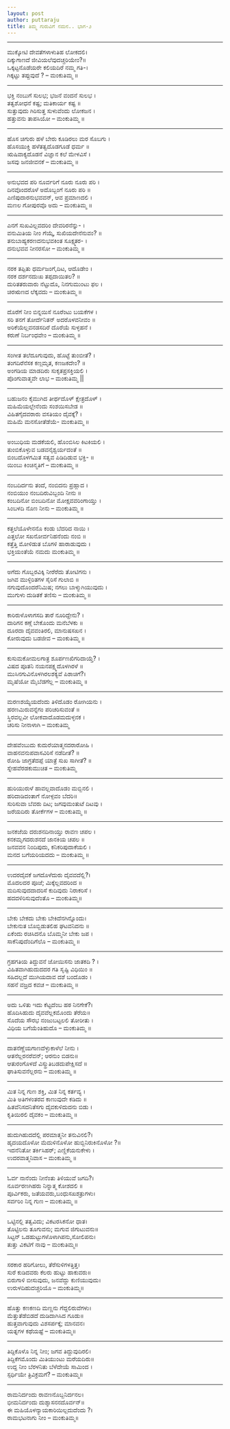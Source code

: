 ```yaml
---
layout: post
author: puttaraju
title: ತಿಮ್ಮ ಗುರುವಿಗೆ ನಮನ.. ಭಾಗ-೨
---
```



***  
ಮುಕ್ಕೋಟಿ ದೇವತೆಗಳಾಳುತಿಹ ಲೋಕದಲಿ।  
ದಿಕ್ಕುಗಾಣದೆ ಜೀವಿಯಲೆವುದಚ್ಚರಿಯೇಂ?॥  
ಒಕ್ಕಟ್ಟನೊಡೆಯರೇ ಕಲಿಯದಿರೆ ನಮ್ಮ ಗತಿ-।  
ಗಿಕ್ಕಟ್ಟು ತಪ್ಪುವುದೆ ? – ಮಂಕುತಿಮ್ಮ ॥  
***  
ಭಕ್ತಿ ನಂಬುಗೆ ಸುಲಭ; ಭಜನೆ ವಂದನೆ ಸುಲಭ ।  
ತತ್ವಶೋಧನೆ ಕಷ್ಟ; ಮತಿಕಾರ್ಯ ಕಷ್ಟ ॥  
ಸುತ್ತುವುದು ಗಿರಿಸುತ್ತ ಸುಳುವೆಂದು ಲೋಕಜನ ।  
ಹತ್ತುವನು ತಾಪಸಿಯೋ – ಮಂಕುತಿಮ್ಮ ॥  
***  
ಹೊಸ ಚಿಗುರು ಹಳೆ ಬೇರು ಕೂಡಿರಲು ಮರ ಸೊಬಗು ।  
ಹೊಸಯುಕ್ತಿ ಹಳೆತತ್ವದೊಡಗೂಡೆ ಧರ್ಮ ॥  
ಋಷಿವಾಕ್ಯದೊಡನೆ ವಿಜ್ಞಾನ ಕಲೆ ಮೇಳವಿಸೆ ।  
ಜಸವು ಜನಜೀವನಕೆ – ಮಂಕುತಿಮ್ಮ ॥  
***  
ಅನುಭವದ ಪರಿ ನೂರ್ವರಿಗೆ ನೂರು ನೂರು ಪರಿ ।  
ದಿನವೊಂದರೊಳೆ ಅದೊಬ್ಬಂಗೆ ನೂರು ಪರಿ ॥  
ಎಣಿಪುದಾರನುಭವವನ್, ಆವ ಪ್ರಮಾಣದಲಿ ।  
ಮಣಲ ಗೋಪುರವೊ ಅದು – ಮಂಕುತಿಮ್ಮ ॥  
***  
ಎನಗೆ ಸುಖವಿಲ್ಲವದರಿಂ ದೇವರಿರನೆನ್ನು- ।  
ವನುಮಿತಿಯ ನೀಂ ಗೆಯ್ಕೆ, ಸುಖಿಯದೇನೆನುವಂ? ॥  
ತನುಬಾಹ್ಯಕರಣದನುಭವಕಿಂತ ಸೂಕ್ಷ್ಮತರ- ।  
ದನುಭವವ ನೀನರಸೋ – ಮಂಕುತಿಮ್ಮ ॥  
***  
ನರಕ ತಪ್ಪಿತು ಧರ್ಮಜಂಗೆ,ದಿಟ, ಆದೊಡೇಂ ।  
ನರಕ ದರ್ಶನದುಃಖ ತಪ್ಪದಾಯಿತಲ? ॥  
ದುರಿತತರುವಾರು ನೆಟ್ಟುದೊ, ನಿನಗುಮುಂಟು ಫಲ ।  
ಚಿರಋಣದ ಲೆಕ್ಕವದು – ಮಂಕುತಿಮ್ಮ ॥  
***  
ದೊರೆಗೆ ನೀಂ ಬಿನ್ನಯಿಸೆ ನೂರೆಂಟು ಬಯಕೆಗಳ ।  
ಸರಿ ತನಗೆ ತೋರ್ದೆನಿತನ್ ಅದರೊಳವನೀವಂ ॥  
ಅರಿಕೆಯೆಲ್ಲವನಡಸದಿರೆ ದೊರೆಯೆ ಸುಳ್ಳಹನೆ ।  
ಕರುಣೆ ನಿರ್ಬಂಧವೇಂ – ಮಂಕುತಿಮ್ಮ ॥  
***  
ಸಂಗೀತ ತಲೆದೂಗುವುದು, ಹೊಟ್ಟೆ ತುಂಬೀತೆ? ।  
ತಂಗದಿರೆನೆಸಕ ಕಣ್ಗಮೃತ, ಕಣಜಕದೇಂ? ॥  
ಅಂಗಡಿಯ ಮಾಡದಿರು ಸುಕೃತಪ್ರಸಕ್ತಿಯಲಿ ।  
ಪೊಂಗುವಾತ್ಮವೇ ಲಾಭ – ಮಂಕುತಿಮ್ಮ ||
***  
ಬಹುಜನಂ ಕೈಮುಗಿದ ತೀರ್ಥದೊಳ್ ಕ್ಷೇತ್ರದೊಳ್ ।  
ಮಹಿಮೆಯಲ್ಲೇನೆಂದು ಸಂಶಯಿಸಬೇಡ ॥  
ವಿಹಿತಗೈದವರಾರು ವಸತಿಯಂ ದೈವಕ್ಕೆ? ।  
ಮಹಿಮೆ ಮನಸೋತೆಡೆಯೆ- ಮಂಕುತಿಮ್ಮ ॥  
***  
ಅಂಬುಧಿಯ ಮಡಕೆಯಲಿ, ಹೊಂಬಿಸಿಲ ಕಿಟಕಿಯಲಿ ।  
ತುಂಬಿಕೊಳ್ಳುವ ಬಡವನೈಶ್ವರ್ಯದಂತೆ ॥  
ಬಿಂಬದೊಳಗಮಿತ ಸತ್ವವ ಪಿಡಿದಿಡುವ ಭಕ್ತಿ- ॥  
ಯಿಂಬು ಕಿಂಚಿನ್ಮತಿಗೆ – ಮಂಕುತಿಮ್ಮ ॥  
***  
ನಂಬದಿರ್ದನು ತಂದೆ, ನಂಬಿದನು ಪ್ರಹ್ಲಾದ ।  
ನಂಬಿಯುಂ ನಂಬದಿರುವಿಬ್ಬಂದಿ ನೀನು ॥  
ಕಂಬದಿನೋ ಬಿಂಬದಿನೋ ಮೋಕ್ಷವವರಿಂಗಾಯ್ತು ।  
ಸಿಂಬಳದಿ ನೊಣ ನೀನು – ಮಂಕುತಿಮ್ಮ ॥  
***  
ಕತ್ತಲೆಯೊಳೇನನೊ ಕಂಡು ಬೆದರಿದ ನಾಯಿ ।  
ಎತ್ತಲೋ ಸಖನೋರ್ವನಿಹನೆಂದು ನಂಬಿ ॥  
ಕತ್ತೆತ್ತಿ ಮೋಳಿಡುತ ಬೊಗಳಿ ಹಾರಾಡುವುದು ।  
ಭಕ್ತಿಯಂತೆಯೆ ನಮದು ಮಂಕುತಿಮ್ಮ ॥  
***  
ಅಗೆದು ಗೊಬ್ಬರವಿಕ್ಕಿ ನೀರೆರೆದು ತೋಟಿಗನು ।  
ಜಗಿವ ಮುಳ್ಳಿರಿತಗಳ ಸೈರಿಸೆ ಗುಲಾಬಿ ॥  
ನಗುವುದೊಂದರೆನಿಮಿಷ; ನಗಲು ಬಾಳ್ಮುಗಿಯುವುದು ।  
ಮುಗುಳು ದುಡಿತಕೆ ತಣಿಸು – ಮಂಕುತಿಮ್ಮ ॥  
***  
ಕಾರಿರುಳೊಳಾಗಸದಿ ತಾರೆ ನೂರಿದ್ದೇನು? ।  
ದಾರಿಗನ ಕಣ್ಗೆ ಬೇಕೊಂದು ಮನೆಬೆಳಕು ॥  
ದೂರದಾ ದೈವವಂತಿರಲಿ, ಮಾನುಷಸಖನ ।  
ಕೋರುವುದು ಬಡಜೀವ – ಮಂಕುತಿಮ್ಮ ॥  
***  
ಕುಸುಮಕೋಮಲಗಾತ್ರ ಶೂರ್ಪಣಖಿಗರಿದಾಯ್ತೆ? ।  
ವಿಷದ ಪೂತನಿ ನಯನಪಕ್ಷ್ಮದೊಳಗಿರಳೆ ॥  
ಮುಸಿನಗುವಿನೊಳಗಿರಲಶಕ್ಯವೆ ಪಿಶಾಚಿಗೆ?।  
ಮೃಷೆಯೋ ಮೈಬೆಡಗೆಲ್ಲ – ಮಂಕುತಿಮ್ಮ ॥  
***  
ಮರಣಶಯ್ಯೆಯದೆಂದು ತಿಳಿದೊಡಂ ರೋಗಿಯನು ।  
ಹರಣಮಿರುವನ್ನೆಗಂ ಪರಿಚರಿಸುವಂತೆ ॥  
ಸ್ಥಿರವಲ್ಲವೀ ಲೋಕವಾದೊಡಮದುಳ್ಳನಕ ।  
ಚರಿಸು ನೀನಾಳಾಗಿ – ಮಂಕುತಿಮ್ಮ
***  
ದೇಹವೆಂಬುದು ಕುದುರೆಯಾತ್ಮನದರಾರೋಹಿ ।  
ವಾಹನವನುಪವಾಸವಿರಿಸೆ ನಡೆದೀತೆ? ॥  
ರೋಹಿ ಜಾಗ್ರತೆದಪ್ಪೆ ಯಾತ್ರೆ ಸುಖ ಸಾಗೀತೆ? ॥  
ಸ್ನೇಹವೆರಡಕುಮುಚಿತ – ಮಂಕುತಿಮ್ಮ
***  
ಹುರಿಯುರುಳೆ ಹಾವಲ್ಲವಾದೊಡಂ ಮಬ್ಬಿನಲಿ ।  
ಹರಿದಾಡಿದಂತಾಗೆ ನೋಳ್ಪವಂ ಬೆದರಿ॥  
ಸುರಿಸುವಾ ಬೆವರು ದಿಟ; ಜಗವುಮಂತುಟೆ ದಿಟವು ।  
ಜರೆಯದಿರು ತೋರ್ಕೆಗಳ – ಮಂಕುತಿಮ್ಮ ॥  
***  
ಜನಕಜೆಯ ದರುಶನದಿನಾಯ್ತು ರಾವಣ ಚಪಲ ।  
ಕನಕಮೃಗದರುಶನದೆ ಜಾನಕಿಯ ಚಪಲ ॥  
ಜನವವನ ನಿಂದಿಪುದು, ಕನಿಕರಿಪುದಾಕೆಯಲಿ ।  
ಮನದ ಬಗೆಯರಿಯದದು – ಮಂಕುತಿಮ್ಮ ॥  
***  
ಉದರದೈವಕೆ ಜಗದೊಳೆದುರು ದೈವವದೆಲ್ಲಿ?।  
ಮೊದಲದರ ಪೂಜೆ; ಮಿಕ್ಕೆಲ್ಲವದರಿಂದ ॥  
ಮದಿಸುವುದದಾದರಿಸೆ ಕುದಿವುದು ನಿರಾಕರಿಸೆ ।  
ಹದದಳಿರಿಸುವುದೆಂತೊ – ಮಂಕುತಿಮ್ಮ॥  
***  
ಬೇಕು ಬೇಕದು ಬೇಕು ಬೇಕಿದೆನಗಿನ್ನೊಂದು।  
ಬೇಕುನುತ ಬೊಬ್ಬಿಡುತಲಿಹ ಘಟವನಿದನು ॥  
ಏಕೆಂದು ರಚಿಸಿದನೊ ಬೊಮ್ಮನೀ ಬೇಕು ಜಪ ।  
ಸಾಕೆನಿಪುದೆಂದಿಗೆಲೊ – ಮಂಕುತಿಮ್ಮ ॥  
***  
ಗ್ರಹಗತಿಯ ತಿದ್ದುವನೆ ಜೋಯಿಸನು ಜಾತಕದಿ ? ।  
ವಿಹಿತವಾಗಿಹುದುದದರ ಗತಿ ಸೃಷ್ಟಿ ವಿಧಿಯಿಂ ॥  
ಸಹಿದಲ್ಲದೆ ಮುಗಿಯದಾವ ದಶೆ ಬಂದೊಡಂ ।  
ಸಹನೆ ವಜ್ರದ ಕವಚ – ಮಂಕುತಿಮ್ಮ ॥  
***  
ಅದು ಒಳಿತು ಇದು ಕೆಟ್ಟದೆಂಬ ಹಠ ನಿನಗೇಕೆ?।  
ಹೊದಿಸಿಹುದು ದೈವವೆಲ್ಲಕಮೊಂದು ತೆರೆಯ॥  
ಸೊದೆಯ ಸೌರಭ ನಂಜುಬಟ್ಟಲಲಿ ತೋರೀತು ।  
ವಿಧಿಯ ಬಗೆಯೆಂತಿಹುದೊ – ಮಂಕುತಿಮ್ಮ ॥  
***  
ದಾತನೆಣ್ಣೆಯಗಾಣದೆಳ್ಳುಕಾಳೆಲೆ ನೀನು ।  
ಆತನೆಲ್ಲರನರೆವನ್; ಆರನುಂ ಬಿಡನು॥  
ಆತುರಂಗೊಳದೆ ವಿಸ್ಮ್ರುತಿಬಡದುಪೇಕ್ಷಿಸದೆ ॥  
ಘಾತಿಸುವನೆಲ್ಲರನು – ಮಂಕುತಿಮ್ಮ ॥  
***  
ಮಿತ ನಿನ್ನ ಗುಣ ಶಕ್ತಿ, ಮಿತ ನಿನ್ನ ಕರ್ತವ್ಯ ।  
ಮಿತಿ ಅತಿಗಳಂತರವ ಕಾಣುವುದೇ ಕಡಿದು ॥  
ಹಿತವೆನಿಸದನಿತೆಸಗು ದೈವಕುಳಿದುದನು ಬಿಡು ।  
ಕೃತಿಯಿರಲಿ ದೈವಕಂ – ಮಂಕುತಿಮ್ಮ ॥  
***  
ಹುದುಗಿಹುದದೆಲ್ಲಿ ಪರಮಾತ್ಮನೀ ತನುವಿನಲಿ?।  
ಹೃದಯದೊಳೋ ಮೆದುಳಿನೊಳೋ ಹುಬ್ಬಿನಿರುಕಿನೊಳೋ ?॥  
ಇದನೆನಿತೋ ತರ್ಕಿಸಿಹರ್; ಎಣ್ಣಿಕೆಯನುಕೇಳು ।  
ಉದರವಾತ್ಮನಿವಾಸ – ಮಂಕುತಿಮ್ಮ ॥  
***  
ಓರ್ವ ನಾನೆಂದು ನೀನೆಂತು ತಿಳಿಯುವೆ ಜಗದಿ?।  
ನೂರ್ವರಣಗಿಹರು ನಿನ್ನಾತ್ಮ ಕೋಶದಲಿ ॥  
ಪೂರ್ವಿಕರು, ಜತೆಯವರು,ಬಂಧುಸಖಶತ್ರುಗಳು।  
ಸರ್ವರಿಂ ನಿನ್ನ ಗುಣ – ಮಂಕುತಿಮ್ಮ ॥  
***  
ಒಟ್ಟಿನಲ್ಲಿ ತತ್ವವಿದು; ವಿಕಟರಸಿಕನೋ ಧಾತ।  
ತೊಟ್ಟಿಲನು ತೂಗುವನು; ಮಗುವ ಜಿಗುಟುವನು॥  
ಸಿಟ್ಟನ್ ಒಡಹುಟ್ಟುಗಳೊಳಾಗಿಪನು,ಸೋಲಿಪನು।  
ತುತ್ತು ವಿಕಟಿಗೆ ನಾವು – ಮಂಕುತಿಮ್ಮ॥  
***  
ಸರಕಾರ ಹರಿಗೋಲು, ತೆರೆಸುಳಿಗಳತ್ತಿತ್ತ।  
ಸುರೆ ಕುಡಿದವರು ಕೆಲರು ಹುಟ್ಟು ಹಾಕುವರು॥  
ಬಿರುಗಾಳಿ ಬೀಸುವುದು, ಜನವೆದ್ದು ಕುಣಿಯುವುದು।  
ಉರುಳದಿಹುದಚ್ಚರಿಯೊ – ಮಂಕುತಿಮ್ಮ॥  
***  
ಹೊತ್ತು ಕಣಕಣದಿ ಮಣ್ಣನು ಗೆದ್ದಲಿರುವೆಗಳು।  
ಮೆತ್ತುತೆಡೆಬಿಡದೆ ದುಡಿದಾಗಿಸಿದ ಗೂಡು॥  
ಹುತ್ತವಾಗುವುದು ವಿಶಸರ್ಪಕ್ಕೆ; ಮಾನವನ।  
ಯತ್ನಗಳ ಕಥೆಯಷ್ಟೆ – ಮಂಕುತಿಮ್ಮ॥  
***  
ತಿದ್ದಿಕೊಳೊ ನಿನ್ನ ನೀಂ; ಜಗವ ತಿದ್ದುವುದಿರಲಿ।  
ತಿದ್ದಿಕೆಗಮೊಂದು ಮಿತಿಯುಂಟು ಮರೆಯದಿರು॥  
ಉದ್ದ ನೀಂ ಬೆರಳನಿತು ಬೆಳೆದೇಯೆ ಸಾಮಿಂದ ।  
ಸ್ಪರ್ಧಿಯೇ ತ್ರಿವಿಕ್ರಮಗೆ? – ಮಂಕುತಿಮ್ಮ॥  
***  
ರಾಮನಿರ್ದಂದು ರಾವಣನೊಬ್ಬನಿರ್ದನಲ।  
ಭೀಮನಿರ್ದಂದು ದುಶ್ಶಾಸನನದೊರ್ವನ್॥  
ಈ ಮಹಿಯೊಳನ್ಯಾಯಕಾರಿಯಿಲ್ಲದುದೆಂದು ?।  
ರಾಮಭಟನಾಗು ನೀಂ – ಮಂಕುತಿಮ್ಮ॥  
